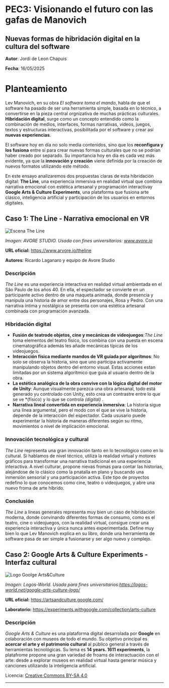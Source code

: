 # PEC3: Visionando el futuro con las gafas de Manovich 

## Nuevas formas de hibridación digital en la cultura del software


**Autor**: Jordi de Leon Chapuis

**Fecha**: 16/05/2025

# Planteamiento

Lev Manovich, en su obra *El software toma el mando*, habla de que el software ha pasado de ser una herramienta simple, basada en lo técnico, a convertirse en la pieza central orgnizativa de muchas prácticas culturales. **Hibridación digital**, surge como un concepto entendido como la combinación de medios, interfaces, formas narrativas, vídeos, juegos, textos y estructuras interactivas, posibilitada por el software y crear así **nuevas experiencias**.

El software hoy en día no solo media contenidos, sino que los **reconfigura y los fusiona** entre sí para crear nuevas formas culturales que no se podrían haber creado por separado. Su importancia hoy en día es cada vez más evidente, ya que la **innovación y creación** viene definida por la creación de nuevos formatos utilizando este método.

En este ensayo analizaremos dos propuestas claras de esta hibridación digital: **The Line**, una experiencia inmersiva en realidad virtual que combina narrativa emocional con estética artesanal y programación interactivay **Google Arts & Culture Experiments**, una plataforma que fusiona arte clásico, inteligencia artificial y participación de los usuarios en entornos digitales.

## Caso 1: The Line - Narrativa emocional en VR


![Escena The Line](https://github.com/user-attachments/assets/b5286427-0515-46f3-901d-1844c80d0ef1)



*Imagen: AVORE STUDIO. Usada con fines universitarios: www.avore.io*

**URL oficial:** https://www.arvore.io/theline 

**Autores**: Ricardo Laganaro y equipo de Avore Studio

### Descripción

*The Line* es una experiencia interactiva en realidad virtual ambientada en el Sâo Paulo de los años 40. En ella, el espectador se convierte en un participante activo dentro de una maqueta animada, donde presencia y manipula una historia de amor entre dos personajes, Rosa y Pedro. Con una narrativa íntima y nostálgica se presenta con una estética artesanal combinada con programación avanzada.

### Hibridación digital

- **Fusión de teatrode objetos, cine y mecánicas de videojuegos**:*The Line* toma elementos del teatro físico, los combina con una puesta en escena cinematográfica además les añade mecánicas típicas de los videojuegos.
- **Interacción física mediante mandos de VR guiada por algorítmos**: No solo se observa la historia, sino que uno participa activamente manipulando objetos dentro del entorno visual. Estas acciones estan limitadas por un sistema algorítmico que guia al usuario dentro de la obra.
- **La estética analógica de la obra convive con la lógica digital del motor de Unity**: Aunque visualmente parezca una obra artesanal, todo está generado yu controlado con Unity, esto crea un contrastre entre lo que se ve *(físico) y lo que se controla *(digital)* .
- **Narrativa lineal convertida en experiencia inmersiva**: La historia sigue una línea argumental, pero el modo con el que se vive la historia, depende de la interacción del espectador. Cada ususario puede experimentar la historia de maneras diferentes según su ritmo, movimientos o nivel de implicación emocional.


### Innovación tecnológica y cultural

*The Line* representa una gran innovación tanto en lo tecnológico como en lo cultural. Si hablamos de nivel técnico, utiliza la realidad virtual y motores gráficos para transformar una narrativa tradicional en una experiencia interactiva. A nivel culturar, propone nievas fromas para contar las historias, alejándose de lo clásico como la pnatalla en plano y buscando una inmersión sensorial y una participación activa. Este tipo de proyectos redefino lo que conocemos como cine, teatro o videojuegos, y abre una nuevo froma de arte híbrido.


### Conclusión

*The Line* a líneas generales representa muy bien un caso de hibridación moderna, donde convinando diferentes formas de consumo, como es el teatro, cine o videojuegos, con la realidad virtual, consigue crear una experiencia interactiva y única nunca antes experimentada. Define muy bien lo que Lev Manovich explica en su libro, donde una herramienta de software pasa de ser simple a fusionarse y ser algo nuevo y complejo.

## Caso 2: Google Arts & Culture Experiments - Interfaz cultural

![Logo Goolge Arts&Culture](https://static.wikia.nocookie.net/logopedia/images/3/37/Google-Arts-Culture-Logo.png/revision/latest/scale-to-width-down/1000?cb=20241012145112)


*Imagen: Logos-World. Usada para fines universitarios:https://logos-world.net/google-arts-culture-logo/*

**URL oficial:** https://artsandculture.google.com/  

**Laboratorio:** https://experiments.withgoogle.com/collection/arts-culture

### Descripción

*Google Arts & Culture* es una plataforma digital desarrolada por **Google** en colaboración con museos de todo el mundo. Su objetivo principal es **acercar el arte y el patrimonio cultural** al público general a través de herramientas tecnológicas. Su lema es **14 years. 1611 experiments**, la platafrome propone una gran variedad de froams de interactuación con el arte: desde a explorar museos en realidad virtual hasta generar música y canciones utilizando la inteligencia artificial.


Licencia: [Creative Commons BY-SA 4.0](https://creativecommons.org/licenses/by-sa/4.0/)


---

